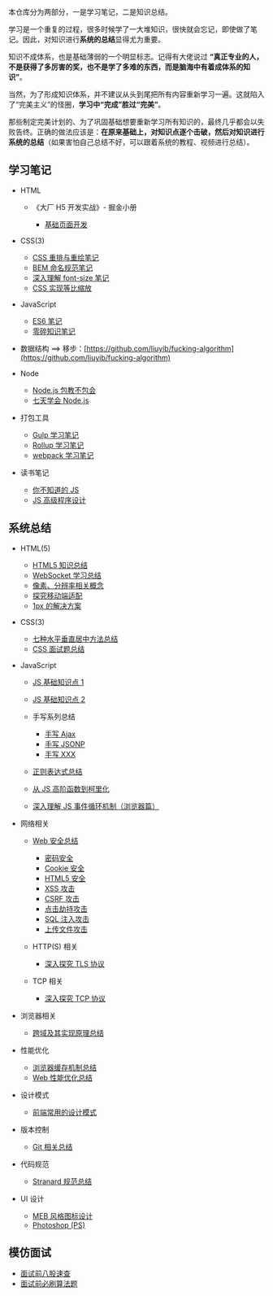 本仓库分为两部分，一是学习笔记，二是知识总结。

学习是一个重复的过程，很多时候学了一大堆知识，很快就会忘记，即使做了笔记。因此，对知识进行**系统的总结**显得尤为重要。

知识不成体系，也是基础薄弱的一个明显标志。记得有大佬说过 **“真正专业的人，不是获得了多厉害的奖，也不是学了多难的东西，而是脑海中有着成体系的知识”**。

当然，为了形成知识体系，并不建议从头到尾把所有内容重新学习一遍。这就陷入了“完美主义”的怪圈，**学习中“完成”胜过“完美”**。

那些制定完美计划的、为了巩固基础想要重新学习所有知识的，最终几乎都会以失败告终。正确的做法应该是：**在原来基础上，对知识点逐个击破，然后对知识进行系统的总结**（如果害怕自己总结不好，可以跟着系统的教程、视频进行总结）。

## 学习笔记

- HTML

  - 《大厂 H5 开发实战》- 掘金小册

    - [基础页面开发](<./HTML(5)/HTML5/大厂%20H5%20开发实战/基础页面开发.md>)

- CSS(3)

  - [CSS 重排与重绘笔记](<./CSS(3)/CSS%20重排与重绘笔记.md>)
  - [BEM 命名规范笔记](<./CSS(3)/BEM%20命名规范笔记.md>)
  - [深入理解 font-size 笔记](<./CSS(3)/深入理解%20font-size%20笔记.md>)
  - [CSS 实现等比缩放](<./CSS(3)/CSS%20实现等比缩放.md>)

- JavaScript

  - [ES6 笔记](./JavaScript/ES6%20笔记/README.md)
  - [零碎知识笔记](./JavaScript/零碎知识笔记.md)

- 数据结构 ==> 移步：[https://github.com/liuyib/fucking-algorithm](https://github.com/liuyib/fucking-algorithm)

- Node

  - [Node.js 包教不包会](./Node/Node.js%20包教不包会/README.md)
  - [七天学会 Node.js](./Node/七天学会%20Node.js/README.md)

- 打包工具

  - [Gulp 学习笔记](./打包工具/gulp/README.md)
  - [Rollup 学习笔记](./打包工具/rollup/README.md)
  - [webpack 学习笔记](./打包工具/webpack/README.md)

- 读书笔记

  - [你不知道的 JS](./读书笔记/你不知道的%20JS/README.md)
  - [JS 高级程序设计](./读书笔记/JS%20高级程序设计/README.md)

## 系统总结

- HTML(5)

  - [HTML5 知识总结](<./HTML(5)/HTML5/HTML5%20知识总结.md>)
  - [WebSocket 学习总结](<./HTML(5)/HTML5/WebSocket%20学习总结.md>)
  - [像素、分辨率相关概念](<./HTML(5)/HTML5/像素、分辨率相关概念.md>)
  - [探究移动端适配](<./HTML(5)/HTML5/探究移动端适配.md>)
  - [1px 的解决方案](<./HTML(5)/HTML5/1px%20的解决方案.md>)

- CSS(3)

  - [七种水平垂直居中方法总结](<./CSS(3)/七种水平垂直居中方法总结.md>)
  - [CSS 面试题总结](<./CSS(3)/CSS面试题总结.md>)

- JavaScript

  - [JS 基础知识点 1](./JavaScript/JS%20基础知识点1.md)
  - [JS 基础知识点 2](./JavaScript/JS%20基础知识点2.md)
  - 手写系列总结

    - [手写 Ajax](./JavaScript/手写系列/手写%20Ajax.md)
    - [手写 JSONP](./JavaScript/手写系列/手写%20JSONP.md)
    - [手写 XXX](./JavaScript/手写系列/手写%20XXX.md)

  - [正则表达式总结](./JavaScript/正则表达式总结.md)
  - [从 JS 高阶函数到柯里化](./JavaScript/从%20JS%20高阶函数到柯里化.md)
  - [深入理解 JS 事件循环机制（浏览器篇）](./浏览器相关/深入理解%20JS%20事件循环机制（浏览器篇）.md)

- 网络相关

  - [Web 安全总结](./网络相关/Web%20安全/Web%20安全总结.md)

    - [密码安全](./网络相关/Web%20安全/密码安全/README.md)
    - [Cookie 安全](./网络相关/Web%20安全/Cookie%20安全/README.md)
    - [HTML5 安全](./网络相关/Web%20安全/HTML5%20安全/README.md)
    - [XSS 攻击](./网络相关/Web%20安全/XSS%20攻击/README.md)
    - [CSRF 攻击](./网络相关/Web%20安全/CSRF%20攻击/README.md)
    - [点击劫持攻击](./网络相关/Web%20安全/点击劫持攻击/README.md)
    - [SQL 注入攻击](./网络相关/Web%20安全/SQL%20注入攻击/README.md)
    - [上传文件攻击](./网络相关/Web%20安全/上传文件攻击/README.md)

  - HTTP(S) 相关

    - [深入探究 TLS 协议](<./网络相关/HTTP(S)%20相关/深入探究%20TLS%20协议.md>)

  - TCP 相关

    - [深入探究 TCP 协议](./网络相关/TCP%20相关/深入探究%20TCP%20协议.md)

- 浏览器相关

  - [跨域及其实现原理总结](./浏览器相关/跨域及其实现原理.md)

- 性能优化

  - [浏览器缓存机制总结](./性能优化/浏览器缓存机制总结.md)
  - [Web 性能优化总结](./性能优化/Web%20性能优化总结.md)

- 设计模式

  - [前端常用的设计模式](./设计模式/前端常用的设计模式.md)

- 版本控制

  - [Git 相关总结](./版本控制/Git%20相关总结.md)

- 代码规范

  - [Stranard 规范总结](./代码规范/Stranard%20规范总结.md)

- UI 设计

  - [MEB 风格图标设计](./UI%20设计/MBE风格图标设计/README.md)
  - [Photoshop (PS)](<./UI%20设计/Photoshop%20(PS)/README.md>)

## 模仿面试

- [面试前八股速查](./模仿面试/八股速查.md)
- [面试前必刷算法题](https://github.com/liuyib/fucking-algorithm#面试前必刷题)
